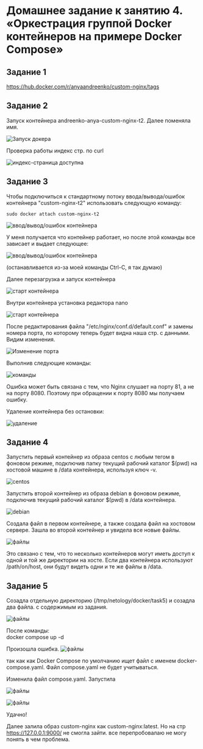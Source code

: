 # Домашнее задание к занятию 4. «Оркестрация группой Docker контейнеров на примере Docker Compose» 

<!--«Введение. Экосистема. Архитектура. Жизненный цикл Docker-контейнера» где это? -->

## Задание 1

https://hub.docker.com/r/anyaandreenko/custom-nginx/tags 

## Задание 2
Запуск контейнера andreenko-anya-custom-nginx-t2. Далее поменяла имя.

![Запуск докера](../img/run.JPG)

Проверка работы индекс стр. по curl

![индекс-страница доступна](../img/curl.JPG) 

## Задание 3

Чтобы подключиться к стандартному потоку ввода/вывода/ошибок контейнера "custom-nginx-t2" использовать следующую команду:

`sudo docker attach custom-nginx-t2`

![ввод/вывод/ошибок контейнера](../img/problem.JPG)

У меня получается что контейнер работает, но после этой команды все зависает и выдает следующее:

![ввод/вывод/ошибок контейнера](../img/problem1.JPG)

(останавливается из-за моей команды Ctrl-C, я так думаю)

Далее перезагрузка и запуск контейнера

![старт контейнера](../img/problem2.JPG)

Внутри контейнера установка редактора nano

![старт контейнера](../img/after.JPG)

После редактирования файла "/etc/nginx/conf.d/default.conf" и замены номера порта, по которому теперь будет видна наша стр. с данными. Видим изменения.

![Изменение порта](../img/newport.JPG)

Выполнив следующие команды:

![команды](../img/ok.JPG)

Ошибка  может быть связана с тем, что Nginx слушает на порту 81, а не на порту 8080. Поэтому при обращении к порту 8080 мы получаем ошибку.

Удаление контейнера без остановки:

![удаление](../img/rm.JPG)


## Задание 4

Запустить первый контейнер из образа centos c любым тегом в фоновом режиме, подключив папку текущий рабочий каталог $(pwd) на хостовой машине в /data контейнера, используя ключ -v.

![centos](../img/CentOS.JPG)

Запустить второй контейнер из образа debian в фоновом режиме, подключив текущий рабочий каталог $(pwd) в /data контейнера.

![debian](../img/Debian.JPG)

Создала файл в первом контейнере, а также создала файл на хостовом сервере. Зашла во второй контейнер и увидела все новые файлы. 

![файлы](../img/4-ok.JPG)

Это связано с тем, что то несколько контейнеров могут иметь доступ к одной и той же директории на хосте.
Если два контейнера используют /path/on/host, они будут видеть одни и те же файлы в /data.

## Задание 5

Созадла отдельную директорию (/tmp/netology/docker/task5) и созадла два файла. с содержимым из задания.

![файлы](../img/5-1.JPG)

После команды:  
docker compose up -d

Произошла ошибка. 
![файлы](../img/5-2.JPG)

так как как Docker Compose по умолчанию ищет файл с именем docker-compose.yaml. Файл compose.yaml не будет учитываться.

Изменила файл compose.yaml. Запустила

![файлы](../img/fil5.JPG)

![файлы](../img/5-3-1.JPG)

Удачно!

Далее залила  образ custom-nginx как custom-nginx:latest.
Но на стр https://127.0.0.1:9000/ не смогла зайти. все перепробовалаю не могу понять в чем проблема.


